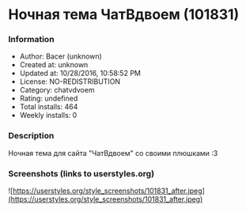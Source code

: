 # Ночная тема ЧатВдвоем (101831)

### Information
- Author: Bacer (unknown)
- Created at: unknown
- Updated at: 10/28/2016, 10:58:52 PM
- License: NO-REDISTRIBUTION
- Category: chatvdvoem
- Rating: undefined
- Total installs: 464
- Weekly installs: 0


### Description
Ночная тема для сайта "ЧатВдвоем" со своими плюшками :3


### Screenshots (links to userstyles.org)
![https://userstyles.org/style_screenshots/101831_after.jpeg](https://userstyles.org/style_screenshots/101831_after.jpeg)


